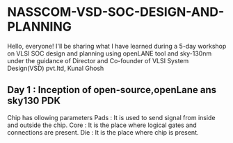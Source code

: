 # NASSCOM-VSD-SOC-DESIGN-AND-PLANNING
 Hello, everyone! I'll be sharing what I have learned during a 5-day workshop on VLSI SOC design and planning using openLANE tool and sky-130nm under the guidance of Director and Co-founder of 	VLSI System Design(VSD) pvt.ltd, Kunal Ghosh

## Day 1 : Inception of open-source,openLane ans sky130 PDK
Chip has ollowing parameters
Pads : It is used to send signal from inside and outside the chip.
Core : It is the place where logical gates and connections  are present.
Die : It is the place where chip is present.

